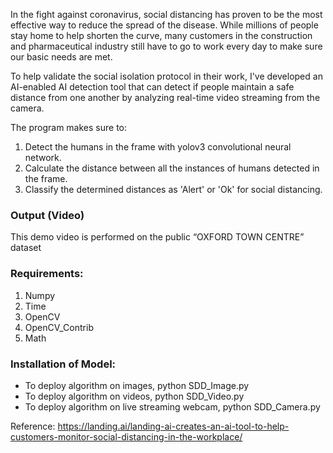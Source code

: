 In the fight against coronavirus, social distancing has proven to be the most effective way to reduce the spread of the disease. While millions of people stay home to help shorten the curve, many customers in the construction and pharmaceutical industry still have to go to work every day to make sure our basic needs are met.

To help validate the social isolation protocol in their work, I've developed an AI-enabled AI detection tool that can detect if people maintain a safe distance from one another by analyzing real-time video streaming from the camera.

The program makes sure to: 
1. Detect the humans in the frame with yolov3 convolutional neural network.
2. Calculate the distance between all the instances of humans detected in the frame.
3. Classify the determined distances as 'Alert' or 'Ok' for social distancing.

### Output (Video)
This demo video is performed on the public “OXFORD TOWN CENTRE” dataset

### Requirements:

1. Numpy
2. Time
3. OpenCV
4. OpenCV_Contrib
5. Math

### Installation of Model:

* To deploy algorithm on images, python SDD_Image.py
* To deploy algorithm on videos, python SDD_Video.py
* To deploy algorithm on live streaming webcam, python SDD_Camera.py


Reference: https://landing.ai/landing-ai-creates-an-ai-tool-to-help-customers-monitor-social-distancing-in-the-workplace/

